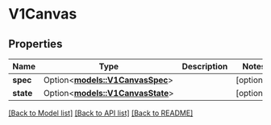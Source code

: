 # V1Canvas

## Properties

Name | Type | Description | Notes
------------ | ------------- | ------------- | -------------
**spec** | Option<[**models::V1CanvasSpec**](v1CanvasSpec.md)> |  | [optional]
**state** | Option<[**models::V1CanvasState**](v1CanvasState.md)> |  | [optional]

[[Back to Model list]](../README.md#documentation-for-models) [[Back to API list]](../README.md#documentation-for-api-endpoints) [[Back to README]](../README.md)


